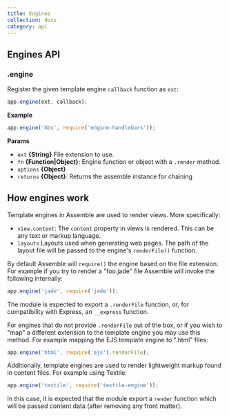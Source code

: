 ```yaml
---
title: Engines
collection: docs
category: api
---
```


## Engines API

### .engine

Register the given template engine `callback` function as `ext`:

```js
app.engine(ext, callback);
```

**Example**

```js
app.engine('hbs', require('engine-handlebars'));
```

**Params**

* `ext` **{String}** File extension to use.
* `fn` **{Function|Object}**: Engine function or object with a `.render` method.
* `options` **{Object}**
* `returns` **{Object}**: Returns the assemble instance for chaining


## How engines work

Template engines in Assemble are used to render views. More specifically:

* `view.content`: The `content` property in views is rendered. This can be any text or markup language.
* `layouts` Layouts used when generating web pages.  The path of the layout file will be passed to the engine's `renderFile()` function.

By default Assemble will `require()` the engine based on the file extension.
For example if you try to render a "foo.jade" file Assemble will invoke the
following internally:

```js
app.engine('jade', require('jade'));
```

The module is expected to export a `.renderFile` function, or, for
compatibility with Express, an `__express` function.

For engines that do not provide `.renderFile` out of the box, or if you wish
to "map" a different extension to the template engine you may use this
method. For example mapping the EJS template engine to ".html" files:

```js
app.engine('html', require('ejs').renderFile);
```

Additionally, template engines are used to render lightweight markup found in
content files.  For example using Textile:

```js
app.engine('textile', require('textile-engine'));
```

In this case, it is expected that the module export a `render` function which
will be passed content data (after removing any front matter).

